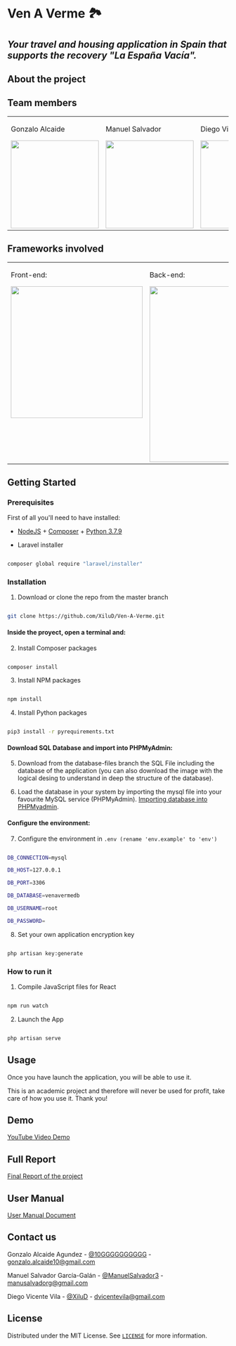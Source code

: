 
<h1  class="code-line"  data-line-start=0  data-line-end=1  ><a  id="Dillinger_0"></a>Ven A Verme <g-emoji  class="g-emoji"  alias="airplane"  fallback-src="https://github.githubassets.com/images/icons/emoji/unicode/2708.png">🏞️</h1>

<h2  class="code-line"  data-line-start=1  data-line-end=2  ><a  id="_The_Last_Markdown_Editor_Ever__1"></a><em>Your travel and housing application in Spain that supports the recovery "La España Vacía". </em></h2>

## About the project


## Team members

<table width="1000">
  <tr>
      <td valign="center">
	    <p>Gonzalo Alcaide</p>
	    <a href="https://github.com/10GGGGGGGGGG"  target="_blank">
		    <img src="https://avatars.githubusercontent.com/u/47125167?v=4"  width="200"/>
	    </a>
    </td>
        <td valign="center">
	    <p>Manuel Salvador</p>
	    <a href="https://github.com/ManuelSalvador3"  target="_blank">
		    <img src="https://avatars.githubusercontent.com/u/27558633?v=4"  width="200"/>
	    </a>
    </td>
    <td valign="center">
	    <p>Diego ViVi</p>
	    <a  href="https://github.com/XiluD"  target="_blank">
		    <img src="https://avatars.githubusercontent.com/u/47109009?v=4"  width="200"/>
	    </a>
    </td>
  </tr>
</table>

## Frameworks involved

 <table width="1000">
  <tr>
    <td valign="top">
	    <p>Front-end:</p>
	    <a  href="https://es.reactjs.org/"  target="_blank">
	    <img src="https://www.vectorlogo.zone/logos/reactjs/reactjs-ar21.svg" width="300"></a>
    </td>
    <td valign="top">
	    <p>Back-end:</p>
		<a  href="https://laravel.com"  target="_blank">
		<img src="https://raw.githubusercontent.com/laravel/art/master/logo-lockup/5%20SVG/2%20CMYK/1%20Full%20Color/laravel-logolockup-cmyk-red.svg"  width="400">
		</a>
    </td>
</tr>
</table>
  

## Getting Started

### Prerequisites


First of all you'll need to have installed:

  

*  [NodeJS](https://nodejs.org/en/) + [Composer](https://getcomposer.org/) + [Python 3.7.9](https://www.python.org/downloads/release/python-379/)

  

* Laravel installer

```sh

composer global require "laravel/installer"

```

  

### Installation


1. Download or clone the repo from the master branch

```sh

git clone https://github.com/XiluD/Ven-A-Verme.git

```


#### Inside the proyect, open a terminal and:


2. Install Composer packages

```sh

composer install

```

3. Install NPM packages

```sh

npm install

```

4. Install Python packages

```sh

pip3 install -r pyrequirements.txt

```


#### Download SQL Database and import into PHPMyAdmin:

5. Download from the database-files branch the SQL File including the database of the application (you can also download the image with the logical desing to understand in deep the structure of the database).

6. Load the database in your system by importing the mysql file into your favourite MySQL service (PHPMyAdmin). [Importing database into PHPMyadmin](https://help.dreamhost.com/hc/en-us/articles/214395768-phpMyAdmin-How-to-import-or-restore-a-database-or-table).

  

#### Configure the environment:

7. Configure the environment in `.env (rename 'env.example' to 'env')`

```sh

DB_CONNECTION=mysql

DB_HOST=127.0.0.1

DB_PORT=3306

DB_DATABASE=venavermedb

DB_USERNAME=root

DB_PASSWORD=

```

8. Set your own application encryption key

```sh

php artisan key:generate

```
  
### How to run it

1. Compile JavaScript files for React

```sh

npm run watch

```

2. Launch the App

```sh

php artisan serve

```

## Usage


Once you have launch the application, you will be able to use it.



This is an academic project and therefore will never be used for profit, take care of how you use it. Thank you!

    
## Demo
    
[YouTube Video Demo](https://www.youtube.com/watch?v=RlNnR1dqPXE)
    
## Full Report
    
[Final Report of the project](https://drive.google.com/file/d/1J2rG87myqggxl6uho_EVNomFz9gLgAUz/view?usp=sharing)

## User Manual
    
[User Manual Document](https://drive.google.com/file/d/16ITHAIZsKu0_mzD2Py42kBKunUClhaWo/view?usp=sharing)
    
## Contact us

  

Gonzalo Alcaide Agundez - [@10GGGGGGGGGG](https://github.com/10GGGGGGGGGG) - gonzalo.alcaide10@gmail.com

  

Manuel Salvador García-Galán - [@ManuelSalvador3](https://github.com/ManuelSalvador3) - manusalvadorg@gmail.com

  

Diego Vicente Vila - [@XiluD](https://github.com/XiluD) - dvicentevila@gmail.com
  

## License

Distributed under the MIT License. See <a  href="https://opensource.org/licenses/MIT"  target="_blank">`LICENSE`</a> for more information.
